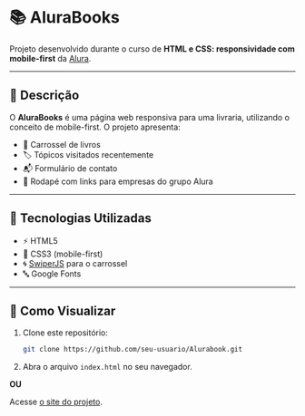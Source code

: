 # 📚 AluraBooks

Projeto desenvolvido durante o curso de **HTML e CSS: responsividade com mobile-first** da [Alura](https://www.alura.com.br/).

---

## 📝 Descrição

O **AluraBooks** é uma página web responsiva para uma livraria, utilizando o conceito de mobile-first. O projeto apresenta:

- 🎠 Carrossel de livros
- 🏷️ Tópicos visitados recentemente
- 📬 Formulário de contato
- 🔗 Rodapé com links para empresas do grupo Alura

---

## 🚀 Tecnologias Utilizadas

- ⚡ HTML5
- 🎨 CSS3 (mobile-first)
- 🌀 [SwiperJS](https://swiperjs.com/) para o carrossel
- 🔤 Google Fonts

---

## 👀 Como Visualizar

1. Clone este repositório:
   ```sh
   git clone https://github.com/seu-usuario/Alurabook.git
   ```
2. Abra o arquivo `index.html` no seu navegador.

**OU**

Acesse [o site do projeto](https://www.magoga-br.github.io/Alurabook).
